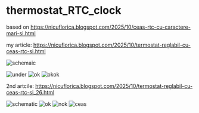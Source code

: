 # thermostat_RTC_clock
based on https://nicuflorica.blogspot.com/2025/10/ceas-rtc-cu-caractere-mari-si.html

my article: https://nicuflorica.blogspot.com/2025/10/termostat-reglabil-cu-ceas-rtc-si.html

![schemaic](https://blogger.googleusercontent.com/img/b/R29vZ2xl/AVvXsEj20oZXZxe2jMQL7utUvsV-P6-8RotMJAuixqfAkaaWes6Mx-gUUMYfZkMuSkqiUCvicMx1-yM_Ok8QQSD_CASvhQRAFK65UOyG-YYBmUxkXi2JSHD0Z3jd_2ypzh2S-lITE8m9wMuCYXPMcmG_esI3EYvKI2wWYGWyIDMaddKPilE1-uVk2mlVemhP9V_a/w400-h144/Thertmostat_RTC_clock_18B20_i2cLCD2004_encoder_sch.png)

![under](https://blogger.googleusercontent.com/img/b/R29vZ2xl/AVvXsEhk8gE-BsOIlxI3LbS_wG9HvLZg-HDGkG8Wg7QWP0PtA5knAbspjjk0BZuukQfoGbqADA3YEnY727Oow13ftOIFL_PJINOTJYMIgftfaVhPl_CoH-BWrOm3_3VbGrxBnJIh6v2wh1EJXpBl5XGj1Bo1qcPFiLgDW-dGVhVWvzhwBcdesCCzMQUV0pAOP9aR/w93-h200/termostat_04.heic)
![ok](https://blogger.googleusercontent.com/img/b/R29vZ2xl/AVvXsEj-wkP4QfOheNll216kRgygCQ9MI0LPDhR7SOHvW-VHkaqnrikHykwJb9ujsQbGw_L6MzP4NmrBSdF170xYqx82FIsPtCXkYEklOfewi7XMSrnU_E-QGhdft-MnXU6CZES6rbUzFZtA3Z8yJAuknVYgnXOsWuRFqi7bAmwaG-P-FWN3VEC1XWBfDVorR2OG/w93-h200/termostat_02.heic)
![okok](https://blogger.googleusercontent.com/img/b/R29vZ2xl/AVvXsEhFJWEPwKLBt5XTRZpLMSw56cwrICNMpUURLqNE3DbP4NLFpGejMWcezXLvKHDHd8CsgyMzIGyOAlwBgkFsRGFQeoM534sl3sdIU-ynJHs1trUJcILbSjWvBKs_luYieGbETtk2j_QHVTsU80zf66INsWXIeLcZnEssfm1jxj7cWNe1LKM_k5fTK_QU3_6b/w93-h200/termostat_05.heic)

2nd artcile: https://nicuflorica.blogspot.com/2025/10/termostat-reglabil-cu-ceas-rtc-si_26.html

![schematic](https://blogger.googleusercontent.com/img/b/R29vZ2xl/AVvXsEh-YOfIGA6pg3i2s3EoYGSTk5AgzKIz1kFMcNrDN8wGI5RmrCNkPCE9FE4Qyh6QqroH4u-S6NL4btwD7S0X5kbmYzsqEyYtLsl4NRgHBI3bdsrj2Fz-HfZd-4KMVpEXFsXV8toKM9qSNnpG3Gd09djM7-26vw8iOjtWjwzV9y0_JuDgYSZnBaTYOBfvbmiz/s320/Thermostat_RTC_clock_SHT31_i2cLCD2004_encoder_sch.png)
![ok](https://blogger.googleusercontent.com/img/b/R29vZ2xl/AVvXsEj3Uy8D6MnMZqpGPF3QKDAQUPzLfOMBJyoHuiAadS2IQQf6aDtqcY5ykIBxsHuCD66nr-eWOUn2jvYfluqv-rQczH5qC6vi3T9lYnG5xA8zdD6rDXmmwd7B_QNW1N9C1fNlpSBaXsAngsa_XO16ssj7mYYD4vIt3HuEGLrEMUZ7Ehde8X4002w4i6lNPxbC/w93-h200/termometru1.heic)
![nok](https://blogger.googleusercontent.com/img/b/R29vZ2xl/AVvXsEjKoemlwwqyve-_6ZFzz2U9gMQD2ySDkENBPcmECWSa8j2kdPDyWB1CeWeMNGuKOWXxf3Kr9NUfkzZQAwmV_5ISyZj1RANeNswIx1vgCZLYcheXVer77WsuZLBczm01t6uZWV1vccSpK_BUr9WW9BJF3pef2HKmDJLbu8o9qnenUSq2EJfcGizcK6m8b-_3/w93-h200/termometru2.heic)
![ceas](https://blogger.googleusercontent.com/img/b/R29vZ2xl/AVvXsEiBMySXxmCuaGtwL8e1DIaVRsDQaVfHEt9Zh39vBDPhhNscQD9HC__IeLQi0nCUWEMtxKggt-ZEcMy4Z0oGGx9RF7hY_veK9iCfEY351I8fzQIfhm0J9dRyuk2aBD1MKCy3F0w3UM_iPop5sJhgu8oYkBP2Y7SD8onW3_r8DB0xOwb7jaM16H52fLY1GzZg/w93-h200/ceas.heic)
